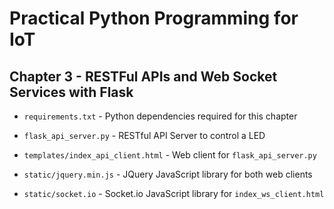 # Practical Python Programming for IoT

## Chapter 3 - RESTFul APIs and Web Socket Services with Flask

* `requirements.txt` - Python dependencies required for this chapter

* `flask_api_server.py` - RESTful API Server to control a LED

* `templates/index_api_client.html` - Web client for `flask_api_server.py`

* `static/jquery.min.js` - JQuery JavaScript library for both web clients

* `static/socket.io` - Socket.io JavaScript library for `index_ws_client.html`
